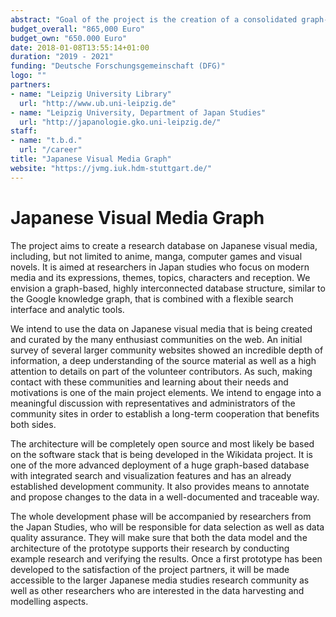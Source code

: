 ```yaml
---
abstract: "Goal of the project is the creation of a consolidated graph-based database on all types of Japanese visual media, specifically manga, anime and chracter-driven computer games like visual novels. Data models and retrieval functions will be modelled to conform to the requirements of researchers from the fields of Japan studies or media science"
budget_overall: "865,000 Euro"
budget_own: "650.000 Euro"
date: 2018-01-08T13:55:14+01:00
duration: "2019 - 2021"
funding: "Deutsche Forschungsgemeinschaft (DFG)"
logo: ""
partners:
- name: "Leipzig University Library"
  url: "http://www.ub.uni-leipzig.de"
- name: "Leipzig University, Department of Japan Studies"
  url: "http://japanologie.gko.uni-leipzig.de/"
staff:
- name: "t.b.d."
  url: "/career"
title: "Japanese Visual Media Graph"
website: "https://jvmg.iuk.hdm-stuttgart.de/"
---
```


# Japanese Visual Media Graph

The project aims to create a research database on Japanese visual media, including, but not limited to anime, manga, computer games and visual novels. It is aimed at researchers in Japan studies who focus on modern media and its expressions, themes, topics, characters and reception. We envision a graph-based, highly interconnected database structure, similar to the Google knowledge graph, that is combined with a flexible search interface and analytic tools.

We intend to use the data on Japanese visual media that is being created and curated by the many enthusiast communities on the web. An initial survey of several larger community websites showed an incredible depth of information, a deep understanding of the source material as well as a high attention to details on part of the volunteer contributors. As such, making contact with these communities and learning about their needs and motivations is one of the main project elements. We intend to engage into a meaningful discussion with representatives and administrators of the community sites in order to establish a long-term cooperation that benefits both sides.

The architecture will be completely open source and most likely be based on the software stack that is being developed in the Wikidata project. It is one of the more advanced deployment of a huge graph-based database with integrated search and visualization features and has an already established development community. It also provides means to annotate and propose changes to the data in a well-documented and traceable way.

The whole development phase will be accompanied by researchers from the Japan Studies, who will be responsible for data selection as well as data quality assurance. They will make sure that both the data model and the architecture of the prototype supports their research by conducting example research and verifying the results. Once a first prototype has been developed to the satisfaction of the project partners, it will be made accessible to the larger Japanese media studies research community as well as other researchers who are interested in the data harvesting and modelling aspects.
